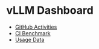# vLLM Dashboard

<!-- * [vLLM Downloads](download-stats) -->
* [GitHub Activities](github)
* [CI Benchmark](perf)
* [Usage Data](usage)
